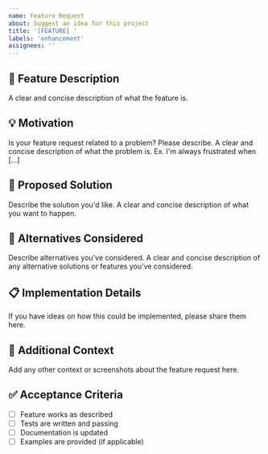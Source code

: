 ```yaml
---
name: Feature Request
about: Suggest an idea for this project
title: '[FEATURE] '
labels: 'enhancement'
assignees: ''
---
```


## 🚀 Feature Description
A clear and concise description of what the feature is.

## 💡 Motivation
Is your feature request related to a problem? Please describe.
A clear and concise description of what the problem is. Ex. I'm always frustrated when [...]

## 🎯 Proposed Solution
Describe the solution you'd like.
A clear and concise description of what you want to happen.

## 🔄 Alternatives Considered
Describe alternatives you've considered.
A clear and concise description of any alternative solutions or features you've considered.

## 📋 Implementation Details
If you have ideas on how this could be implemented, please share them here.

## 📝 Additional Context
Add any other context or screenshots about the feature request here.

## ✅ Acceptance Criteria
- [ ] Feature works as described
- [ ] Tests are written and passing
- [ ] Documentation is updated
- [ ] Examples are provided (if applicable)

